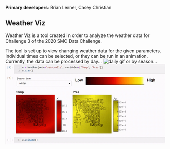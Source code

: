 **Primary developers**: Brian Lerner, Casey Christian

## Weather Viz

Weather Viz is a tool created in order to analyze the weather data for Challenge 3 of the 2020 SMC Data Challenge.

The tool is set up to view changing weather data for the given parameters.
Individual times can be selected, or they can be run in an animation.
Currently, the data can be processed by day...
![daily gif](gif/daily_animated.gif)
or by season...
![season gif](gif/seasonally.gif)
